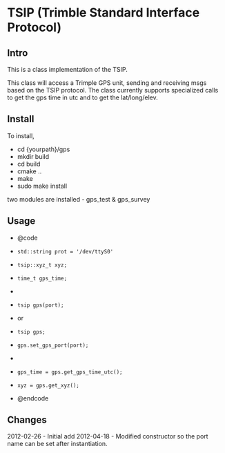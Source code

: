 TSIP (Trimble Standard Interface Protocol)
===================
Intro
--------
This is a class implementation of the TSIP.

This class will access a Trimple GPS unit, sending and receiving msgs
based on the TSIP protocol.  The class currently supports specialized
calls to get the gps time in utc and to get the lat/long/elev.

Install
---------
To install,
* cd {yourpath}/gps
* mkdir build
* cd build
* cmake ..
* make
* sudo make install

two modules are installed - gps_test & gps_survey


Usage
---------
  * @code
  * 	std::string prot = '/dev/ttyS0'
  * 	tsip::xyz_t xyz;
  *		time_t gps_time;
  * 
  * 	tsip gps(port);
  *   or
  * 	tsip gps;
  * 	gps.set_gps_port(port);
  * 
  * 	gps_time = gps.get_gps_time_utc();
  * 	xyz = gps.get_xyz();
  * @endcode
  
Changes
---------
2012-02-26 - Initial add
2012-04-18 - Modified constructor so the port name can be set after
             instantiation.
